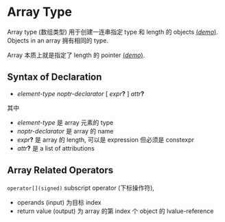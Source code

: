 # Array Type

Array type (数组类型) 用于创建一连串指定 type 和 length 的 objects
[(*demo*)](psi_element://CompoundTypesArray_Array_Test).
Objects in an array 拥有相同的 type.

Array 本质上就是指定了 length 的 pointer
[(*demo*)](psi_element://CompoundTypesArray_ArrayAndPointer_Test).

## Syntax of Declaration

- *element-type* *noptr-declarator* [ *expr*<b>?</b> ] *attr*<b>?</b>

其中

- *element-type* 是 array 元素的 type
- *noptr-declarator* 是 array 的 name
- *expr*<b>?</b> 是 array 的 length, 可以是 expression 但必须是 constexpr
- *attr*<b>?</b> 是 a list of attributions

## Array Related Operators

`operator[](signed)` subscript operator (下标操作符),
- operands (input) 为目标 index
- return value (output) 为 array 的第 index 个 object 的 lvalue-reference
